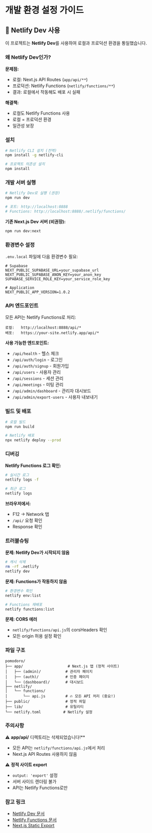 # 개발 환경 설정 가이드

## 🚀 Netlify Dev 사용

이 프로젝트는 **Netlify Dev**를 사용하여 로컬과 프로덕션 환경을 통일했습니다.

### 왜 Netlify Dev인가?

**문제점:**
- 로컬: Next.js API Routes (`app/api/**`)
- 프로덕션: Netlify Functions (`netlify/functions/**`)
- 결과: 로컬에서 작동해도 배포 시 실패

**해결책:**
- 로컬도 Netlify Functions 사용
- 로컬 = 프로덕션 환경
- 일관성 보장

### 설치

```bash
# Netlify CLI 설치 (전역)
npm install -g netlify-cli

# 프로젝트 의존성 설치
npm install
```

### 개발 서버 실행

```bash
# Netlify Dev로 실행 (권장)
npm run dev

# 포트: http://localhost:8888
# Functions: http://localhost:8888/.netlify/functions/
```

**기존 Next.js Dev 서버 (비권장):**
```bash
npm run dev:next
```

### 환경변수 설정

`.env.local` 파일에 다음 환경변수 필요:

```env
# Supabase
NEXT_PUBLIC_SUPABASE_URL=your_supabase_url
NEXT_PUBLIC_SUPABASE_ANON_KEY=your_anon_key
SUPABASE_SERVICE_ROLE_KEY=your_service_role_key

# Application
NEXT_PUBLIC_APP_VERSION=1.0.2
```

### API 엔드포인트

모든 API는 Netlify Functions로 처리:

```
로컬:   http://localhost:8888/api/*
배포:   https://your-site.netlify.app/api/*
```

**사용 가능한 엔드포인트:**
- `/api/health` - 헬스 체크
- `/api/auth/login` - 로그인
- `/api/auth/signup` - 회원가입
- `/api/users` - 사용자 관리
- `/api/sessions` - 세션 관리
- `/api/meetings` - 미팅 관리
- `/api/admin/dashboard` - 관리자 대시보드
- `/api/admin/export-users` - 사용자 내보내기

### 빌드 및 배포

```bash
# 로컬 빌드
npm run build

# Netlify 배포
npx netlify deploy --prod
```

### 디버깅

**Netlify Functions 로그 확인:**
```bash
# 실시간 로그
netlify logs -f

# 최근 로그
netlify logs
```

**브라우저에서:**
- F12 → Network 탭
- `/api/` 요청 확인
- Response 확인

### 트러블슈팅

**문제: Netlify Dev가 시작되지 않음**
```bash
# 캐시 삭제
rm -rf .netlify
netlify dev
```

**문제: Functions가 작동하지 않음**
```bash
# 환경변수 확인
netlify env:list

# Functions 재배포
netlify functions:list
```

**문제: CORS 에러**
- `netlify/functions/api.js`의 corsHeaders 확인
- 모든 origin 허용 설정 확인

### 파일 구조

```
pomodoro/
├── app/                    # Next.js 앱 (정적 사이트)
│   ├── (admin)/           # 관리자 페이지
│   ├── (auth)/            # 인증 페이지
│   └── (dashboard)/       # 대시보드
├── netlify/
│   └── functions/
│       └── api.js         # 🔥 모든 API 처리 (중요!)
├── public/                # 정적 파일
├── lib/                   # 유틸리티
└── netlify.toml          # Netlify 설정
```

### 주의사항

⚠️ **app/api/** 디렉토리는 삭제되었습니다!**
- 모든 API는 `netlify/functions/api.js`에서 처리
- Next.js API Routes 사용하지 않음

⚠️ **정적 사이트 export**
- `output: 'export'` 설정
- 서버 사이드 렌더링 불가
- API는 Netlify Functions로만

### 참고 링크

- [Netlify Dev 문서](https://docs.netlify.com/cli/get-started/)
- [Netlify Functions 문서](https://docs.netlify.com/functions/overview/)
- [Next.js Static Export](https://nextjs.org/docs/app/building-your-application/deploying/static-exports)
